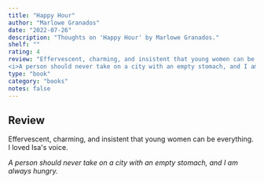 ```yaml
---
title: "Happy Hour"
author: "Marlowe Granados"
date: "2022-07-26"
description: "Thoughts on 'Happy Hour' by Marlowe Granados."
shelf: ""
rating: 4
review: "Effervescent, charming, and insistent that young women can be everything. I loved Isa's voice.<br/><br/>
<i>A person should never take on a city with an empty stomach, and I am always hungry.</i>"
type: "book"
category: "books"
notes: false 
---
```


## Review

Effervescent, charming, and insistent that young women can be everything. I loved Isa's voice.

_A person should never take on a city with an empty stomach, and I am always hungry._
